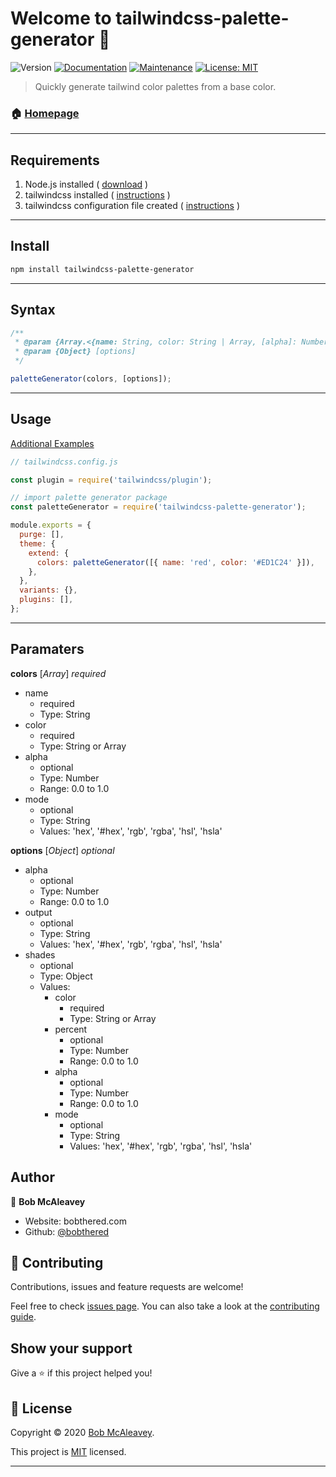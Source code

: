 # Welcome to tailwindcss-palette-generator 👋

![Version](https://img.shields.io/badge/version-1.0.0-blue.svg?cacheSeconds=2592000)
[![Documentation](https://img.shields.io/badge/documentation-yes-brightgreen.svg)](https://github.com/bobthered/tailwindcss-palette-generator#readme)
[![Maintenance](https://img.shields.io/badge/Maintained%3F-yes-green.svg)](https://github.com/bobthered/tailwindcss-palette-generator/graphs/commit-activity)
[![License: MIT](https://img.shields.io/github/license/bobthered/tailwindcss-palette-generator)](https://github.com/bobthered/tailwindcss-palette-generator/blob/master/LICENSE)

> Quickly generate tailwind color palettes from a base color.

### 🏠 [Homepage](https://github.com/bobthered/tailwindcss-palette-generator#readme)

---

## Requirements

1. Node.js installed ( [download](https://nodejs.org/en/) )
2. tailwindcss installed ( [instructions](https://tailwindcss.com/docs/installation) )
3. tailwindcss configuration file created ( [instructions](https://tailwindcss.com/docs/configuration) )

---

## Install

```sh
npm install tailwindcss-palette-generator
```

---

## Syntax

```js
/**
 * @param {Array.<{name: String, color: String | Array, [alpha]: Number, [mode]: String}>} colors
 * @param {Object} [options]
 */

paletteGenerator(colors, [options]);
```

---

## Usage

[Additional Examples](/EXAMPLES.md)

```js
// tailwindcss.config.js

const plugin = require('tailwindcss/plugin');

// import palette generator package
const paletteGenerator = require('tailwindcss-palette-generator');

module.exports = {
  purge: [],
  theme: {
    extend: {
      colors: paletteGenerator([{ name: 'red', color: '#ED1C24' }]),
    },
  },
  variants: {},
  plugins: [],
};
```

---

## Paramaters

**colors** [*Array*] _required_<br>

- name
  - required
  - Type: String
- color
  - required
  - Type: String or Array
- alpha
  - optional
  - Type: Number
  - Range: 0.0 to 1.0
- mode
  - optional
  - Type: String
  - Values: 'hex', '#hex', 'rgb', 'rgba', 'hsl', 'hsla'

**options** [*Object*] _optional_<br>

- alpha
  - optional
  - Type: Number
  - Range: 0.0 to 1.0
- output
  - optional
  - Type: String
  - Values: 'hex', '#hex', 'rgb', 'rgba', 'hsl', 'hsla'
- shades
  - optional
  - Type: Object
  - Values:
    - color
      - required
      - Type: String or Array
    - percent
      - optional
      - Type: Number
      - Range: 0.0 to 1.0
    - alpha
      - optional
      - Type: Number
      - Range: 0.0 to 1.0
    - mode
      - optional
      - Type: String
      - Values: 'hex', '#hex', 'rgb', 'rgba', 'hsl', 'hsla'

## Author

👤 **Bob McAleavey**

- Website: bobthered.com
- Github: [@bobthered](https://github.com/bobthered)

## 🤝 Contributing

Contributions, issues and feature requests are welcome!

Feel free to check [issues page](https://github.com/bobthered/tailwindcss-palette-generator/issues). You can also take a look at the [contributing guide](https://github.com/bobthered/tailwindcss-palette-generator/blob/master/CONTRIBUTING.md).

## Show your support

Give a ⭐️ if this project helped you!

## 📝 License

Copyright © 2020 [Bob McAleavey](https://github.com/bobthered).

This project is [MIT](https://github.com/bobthered/tailwindcss-palette-generator/blob/master/LICENSE) licensed.

---
